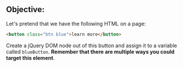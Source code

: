 ## Objective: 

Let's pretend that we have the following HTML on a page:

~~~html
<button class="btn blue">learn more</button>
~~~

Create a jQuery DOM node out of this button and assign it to a variable called `blueButton`. **Remember that there are multiple ways you could target this element**.
